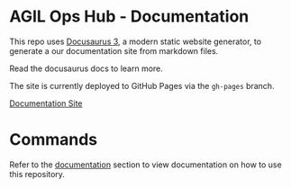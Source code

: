 # AGIL Ops Hub - Documentation

This repo uses [Docusaurus 3](https://docusaurus.io/), a modern static website generator, to generate a our
documentation site from markdown files.

Read the docusaurus docs to learn more.

The site is currently deployed to GitHub Pages via the `gh-pages` branch.

[Documentation Site](https://mssfoobar.github.io/aoh-docs/)

# Commands

Refer to the [documentation](https://mssfoobar.github.io/aoh-docs/documentation) section to view documentation on how
to use this repository.
